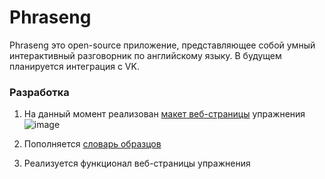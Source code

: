# Phraseng
Phraseng это open-source приложение, представляющее собой умный интерактивный разговорник по английскому языку. В будущем планируется интеграция с VK.

### Разработка
1. На данный момент реализован [макет веб-страницы](/most_basic_website.html) упражнения
![image](https://user-images.githubusercontent.com/85122828/221914912-6804d2de-acd6-4144-913f-408ea639bc03.png)

2. Пополняется [словарь образцов](https://docs.google.com/spreadsheets/d/1odMGiV7kRpi448DE4BlJBJQchuT1VnwuFHX3rew4r0I/edit#gid=0)
3. Реализуется функционал веб-страницы упражнения
